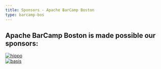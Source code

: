 ```yaml
---
title: Sponsors - Apache BarCamp Boston
type: barcamp-bos
---
```


## Apache BarCamp Boston is made possible our sponsors: ##

<div class="row">
	<div class="span3">
	    <a href="http://onehippo.com" style="border:none;" target="_blank" rel="nofollow" class="thumbnail">
	      <img src="hippo.png" title="hippo"/>
	    </a>
	</div>
</div>

<div class="row">
	<div class="span3">
	    <a href="http://www.basistech.com/" style="border:none;" target="_blank" rel="nofollow" class="thumbnail">
	      <img src="basis.png" title="basis"/>
	    </a>
	</div>
</div>
